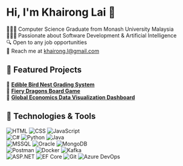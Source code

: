 # Hi, I'm Khairong Lai 👋  
👨🏻‍🎓 Computer Science Graduate from Monash University Malaysia  
👨🏻‍💻 Passionate about Software Development & Artificial Intelligence  
🔍 Open to any job opportunities  
📧 Reach me at khairong.l@gmail.com

## 📌 Featured Projects  
🔹 **[Edible Bird Nest Grading System]()**  
🔹 **[Fiery Dragons Board Game]()**  
🔹 **[Global Economics Data Visualization Dashboard]()** 

## 🔧 Technologies & Tools  

![HTML](https://img.shields.io/badge/-HTML-E34F26?style=flat&logo=html5&logoColor=white) 
![CSS](https://img.shields.io/badge/-CSS-1572B6?style=flat&logo=css3&logoColor=white) 
![JavaScript](https://img.shields.io/badge/-JavaScript-F7DF1E?style=flat&logo=javascript&logoColor=black)  
![C#](https://img.shields.io/badge/-C%23-239120?style=flat&logo=csharp&logoColor=white) 
![Python](https://img.shields.io/badge/-Python-3776AB?style=flat&logo=python&logoColor=white) 
![Java](https://img.shields.io/badge/-Java-007396?style=flat&logo=java&logoColor=white)  
![MSSQL](https://img.shields.io/badge/-SQL_Server-CC2927?style=flat&logo=microsoftsqlserver&logoColor=white) 
![Oracle](https://img.shields.io/badge/-Oracle-F80000?style=flat&logo=oracle&logoColor=white) 
![MongoDB](https://img.shields.io/badge/-MongoDB-47A248?style=flat&logo=mongodb&logoColor=white)  
![Postman](https://img.shields.io/badge/-Postman-FF6C37?style=flat&logo=postman&logoColor=white) 
![Docker](https://img.shields.io/badge/-Docker-2496ED?style=flat&logo=docker&logoColor=white) 
![Kafka](https://img.shields.io/badge/-Apache%20Kafka-231F20?style=flat&logo=apachekafka&logoColor=white)  
![ASP.NET](https://img.shields.io/badge/-ASP.NET-512BD4?style=flat&logo=dotnet&logoColor=white) 
![EF Core](https://img.shields.io/badge/-Entity%20Framework-512BD4?style=flat&logo=dotnet&logoColor=white) 
![Git](https://img.shields.io/badge/-Git-F05032?style=flat&logo=git&logoColor=white)
![Azure DevOps](https://img.shields.io/badge/-Azure%20DevOps-0078D7?style=flat&logo=azuredevops&logoColor=white)   
